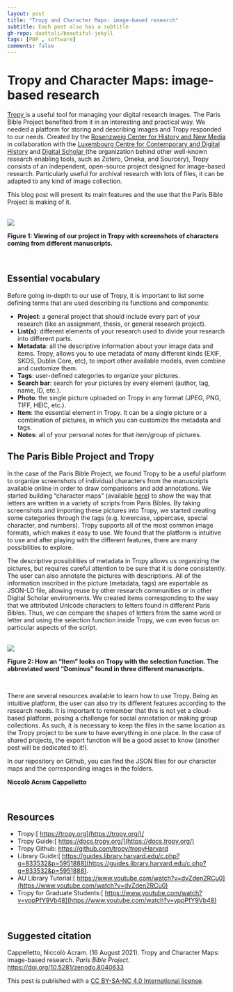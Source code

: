 ```yaml
---
layout: post
title: "Tropy and Character Maps: image-based research"
subtitle: Each post also has a subtitle
gh-repo: daattali/beautiful-jekyll
tags: [PBP , software]
comments: false
---
```

<base target="_blank">

# **Tropy and Character Maps: image-based research**

[Tropy ](http://tropy.org)is a useful tool for managing your digital research images. The Paris Bible Project benefited from it in an interesting and practical way. We needed a platform for storing and describing images and Tropy responded to our needs. Created by the [Rosenzweig Center for History and New Media](https://rrchnm.org/what-we-do/) in collaboration with the [Luxembourg Centre for Contemporary and Digital History](https://www.c2dh.uni.lu/) and [Digital Scholar ](https://digitalscholar.org/)(the organization behind other well-known research enabling tools, such as Zotero, Omeka, and Sourcery), Tropy consists of an independent, open-source project designed for image-based research. Particularly useful for archival research with lots of files, it can be adapted to any kind of image collection.

This blog post will present its main features and the use that the Paris Bible Project is making of it.

<br>

<img src="/assets/Fig1_example tropy.jpg">

**Figure 1: Viewing of our project in Tropy with screenshots of characters coming from different manuscripts.**

<br>

## **Essential vocabulary**

Before going in-depth to our use of Tropy, it is important to list some defining terms that are used describing its functions and components:

- **Project**: a general project that should include every part of your research (like an assignment, thesis, or general research project).
- **List(s)**: different elements of your research used to divide your research into different parts.
- **Metadata**: all the descriptive information about your image data and items. Tropy, allows you to use metadata of many different kinds (EXIF, SKOS, Dublin Core, etc), to import other available models, even combine and customize them.
- **Tags**: user-defined categories to organize your pictures.
- **Search bar**: search for your pictures by every element (author, tag, name, ID, etc.).
- **Photo**: the single picture uploaded on Tropy in any format (JPEG, PNG, TIFF, HEIC, etc.).
- **Item**: the essential element in Tropy. It can be a single picture or a combination of pictures, in which you can customize the metadata and tags.
- **Notes**: all of your personal notes for that item/group of pictures.



## **The Paris Bible Project and Tropy**

In the case of the Paris Bible Project, we found Tropy to be a useful platform to organize screenshots of individual characters from the manuscripts available online in order to draw comparisons and add annotations. We started building “character maps” (available [here](https://github.com/parisbible/charactermap)) to show the way that letters are written in a variety of scripts from Paris Bibles. By taking screenshots and importing these pictures into Tropy, we started creating some categories through the tags (e.g. lowercase, uppercase, special character, and numbers). Tropy supports all of the most common image formats, which makes it easy to use. We found that the platform is intuitive to use and after playing with the different features, there are many possibilities to explore. 

The descriptive possibilities of metadata in Tropy allows us organizing the pictures, but requires careful attention to be sure that it is done consistently. The user can also annotate the pictures with descriptions. All of the information inscribed in the picture (metadata, tags) are exportable as JSON-LD file, allowing reuse by other research communities or in other Digital Scholar environments. We created items corresponding to the way that we attributed Unicode characters to letters found in different Paris Bibles. Thus, we can compare the shapes of letters from the same word or letter and using the selection function inside Tropy, we can even focus on particular aspects of the script.

<br>

<img src="/assets/Fig2_dominus.png">

**Figure 2: How an “Item” looks on Tropy with the selection function. The abbreviated word “Dominus” found in three different manuscripts.** 

<br>

There are several resources available to learn how to use Tropy. Being an intuitive platform, the user can also try its different features according to the research needs. It is important to remember that this is not yet a cloud-based platform, posing a challenge for social annotation or making group collections. As such, it is necessary to keep the files in the same location as the Tropy project to be sure to have everything in one place. In the case of shared projects, the export function will be a good asset to know (another post will be dedicated to it!). 

In our repository on Github, you can find the JSON files for our character maps and the corresponding images in the folders.



**Niccolò Acram Cappelletto**

<br>

## **Resources**

- Tropy:[ https://tropy.org](https://tropy.org/)/
- Tropy Guide:[ https://docs.tropy.org/](https://docs.tropy.org/)
- Tropy Github: https://github.com/tropy/tropyHarvard 
- Library Guide:[ https://guides.library.harvard.edu/c.php?g=833532&p=5951888](https://guides.library.harvard.edu/c.php?g=833532&p=5951888).
- AU Library Tutorial:[ https://www.youtube.com/watch?v=dvZden2RCu0](https://www.youtube.com/watch?v=dvZden2RCu0)
- Tropy for Graduate Students:[ https://www.youtube.com/watch?v=yppPfY9Vb48](https://www.youtube.com/watch?v=yppPfY9Vb48)

<br>

## **Suggested citation**

Cappelletto, Niccolò Acram. (16 August 2021). Tropy and Character Maps: image-based research. *Paris Bible Project.* https://doi.org/10.5281/zenodo.8040633

This post is published with a [CC BY-SA-NC 4.0 International license](https://creativecommons.org/licenses/by-nc-sa/4.0/).